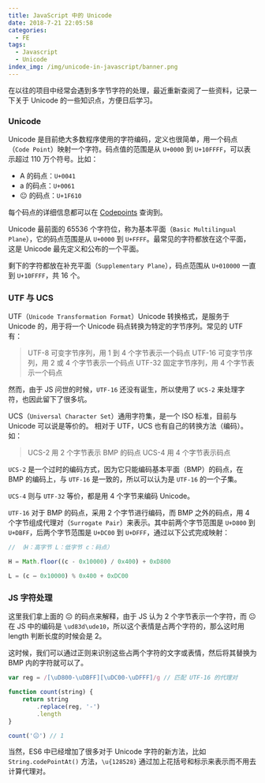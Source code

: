 ```yaml
---
title: JavaScript 中的 Unicode
date: 2018-7-21 22:05:58
categories:
  - FE
tags:
  - Javascript
  - Unicode
index_img: /img/unicode-in-javascript/banner.png
---
```


在以往的项目中经常会遇到多字节字符的处理，最近重新查阅了一些资料，记录一下关于 Unicode 的一些知识点，方便日后学习。

<!-- more -->

### Unicode

Unicode 是目前绝大多数程序使用的字符编码，定义也很简单，用一个码点（`Code Point`）映射一个字符。码点值的范围是从 `U+0000` 到 `U+10FFFF`，可以表示超过 110 万个符号。比如：

- A 的码点：`U+0041`
- a 的码点：`U+0061`
- 😐 的码点：`U+1F610`

每个码点的详细信息都可以在 [Codepoints](https://codepoints.net/) 查询到。

Unicode 最前面的 65536 个字符位，称为基本平面（`Basic Multilingual Plane`），它的码点范围是从 `U+0000` 到 `U+FFFF`。最常见的字符都放在这个平面，这是 Unicode 最先定义和公布的一个平面。

剩下的字符都放在补充平面（`Supplementary Plane`），码点范围从 `U+010000` 一直到 `U+10FFFF`，共 16 个。

### UTF 与 UCS

UTF（`Unicode Transformation Format`）Unicode 转换格式，是服务于 Unicode 的，用于将一个 Unicode 码点转换为特定的字节序列。常见的 UTF 有：

> UTF-8 可变字节序列，用 1 到 4 个字节表示一个码点 UTF-16 可变字节序列，用 2 或 4 个字节表示一个码点 UTF-32 固定字节序列，用 4 个字节表示一个码点

然而，由于 JS 问世的时候，`UTF-16` 还没有诞生，所以使用了 `UCS-2` 来处理字符，也因此留下了很多坑。

UCS（`Universal Character Set`）通用字符集，是一个 ISO 标准，目前与 Unicode 可以说是等价的。 相对于 UTF，UCS 也有自己的转换方法（编码）。如：

> UCS-2 用 2 个字节表示 BMP 的码点 UCS-4 用 4 个字节表示码点

`UCS-2` 是一个过时的编码方式，因为它只能编码基本平面（BMP）的码点，在 BMP 的编码上，与 `UTF-16` 是一致的，所以可以认为是 `UTF-16` 的一个子集。

`UCS-4` 则与 `UTF-32` 等价，都是用 4 个字节来编码 Unicode。

`UTF-16` 对于 BMP 的码点，采用 2 个字节进行编码，而 BMP 之外的码点，用 4 个字节组成代理对（`Surrogate Pair`）来表示。其中前两个字节范围是 `U+D800` 到 `U+DBFF`，后两个字节范围是 `U+DC00` 到 `U+DFFF`，通过以下公式完成映射：

```Javascript
// （H：高字节 L：低字节 c：码点）

H = Math.floor((c - 0x10000) / 0x400) + 0xD800

L = (c – 0x10000) % 0x400 + 0xDC00
```

### JS 字符处理

这里我们拿上面的 😐 的码点来解释，由于 JS 认为 2 个字节表示一个字符，而 😐 在 JS 中的编码是 `\ud83d\ude10`，所以这个表情是占两个字符的，那么这时用 length 判断长度的时候会是 2。

这时候，我们可以通过正则来识别这些占两个字符的文字或表情，然后将其替换为 BMP 内的字符就可以了。

```Javascript
var reg = /[\uD800-\uDBFF][\uDC00-\uDFFF]/g // 匹配 UTF-16 的代理对

function count(string) {
	return string
		.replace(reg, '-')
		.length
}

count('😐') // 1
```

当然，ES6 中已经增加了很多对于 Unicode 字符的新方法，比如 `String.codePointAt()` 方法，`\u{128528}` 通过加上花括号和标示来表示而不用去计算代理对。
